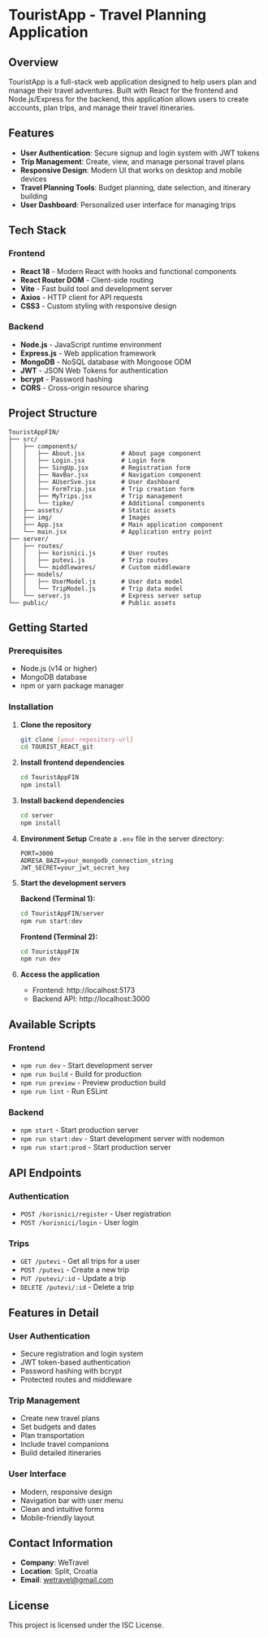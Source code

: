 # TouristApp - Travel Planning Application

## Overview

TouristApp is a full-stack web application designed to help users plan and manage their travel adventures. Built with React for the frontend and Node.js/Express for the backend, this application allows users to create accounts, plan trips, and manage their travel itineraries.

## Features

- **User Authentication**: Secure signup and login system with JWT tokens
- **Trip Management**: Create, view, and manage personal travel plans
- **Responsive Design**: Modern UI that works on desktop and mobile devices
- **Travel Planning Tools**: Budget planning, date selection, and itinerary building
- **User Dashboard**: Personalized user interface for managing trips

## Tech Stack

### Frontend
- **React 18** - Modern React with hooks and functional components
- **React Router DOM** - Client-side routing
- **Vite** - Fast build tool and development server
- **Axios** - HTTP client for API requests
- **CSS3** - Custom styling with responsive design

### Backend
- **Node.js** - JavaScript runtime environment
- **Express.js** - Web application framework
- **MongoDB** - NoSQL database with Mongoose ODM
- **JWT** - JSON Web Tokens for authentication
- **bcrypt** - Password hashing
- **CORS** - Cross-origin resource sharing

## Project Structure

```
TouristAppFIN/
├── src/
│   ├── components/
│   │   ├── About.jsx          # About page component
│   │   ├── Login.jsx          # Login form
│   │   ├── SingUp.jsx         # Registration form
│   │   ├── NavBar.jsx         # Navigation component
│   │   ├── AUserSve.jsx       # User dashboard
│   │   ├── FormTrip.jsx       # Trip creation form
│   │   ├── MyTrips.jsx        # Trip management
│   │   └── tipke/             # Additional components
│   ├── assets/                # Static assets
│   ├── img/                   # Images
│   ├── App.jsx                # Main application component
│   └── main.jsx               # Application entry point
├── server/
│   ├── routes/
│   │   ├── korisnici.js       # User routes
│   │   ├── putevi.js          # Trip routes
│   │   └── middlewares/       # Custom middleware
│   ├── models/
│   │   ├── UserModel.js       # User data model
│   │   └── TripModel.js       # Trip data model
│   └── server.js              # Express server setup
└── public/                    # Public assets
```

## Getting Started

### Prerequisites
- Node.js (v14 or higher)
- MongoDB database
- npm or yarn package manager

### Installation

1. **Clone the repository**
   ```bash
   git clone [your-repository-url]
   cd TOURIST_REACT_git
   ```

2. **Install frontend dependencies**
   ```bash
   cd TouristAppFIN
   npm install
   ```

3. **Install backend dependencies**
   ```bash
   cd server
   npm install
   ```

4. **Environment Setup**
   Create a `.env` file in the server directory:
   ```
   PORT=3000
   ADRESA_BAZE=your_mongodb_connection_string
   JWT_SECRET=your_jwt_secret_key
   ```

5. **Start the development servers**

   **Backend (Terminal 1):**
   ```bash
   cd TouristAppFIN/server
   npm run start:dev
   ```

   **Frontend (Terminal 2):**
   ```bash
   cd TouristAppFIN
   npm run dev
   ```

6. **Access the application**
   - Frontend: http://localhost:5173
   - Backend API: http://localhost:3000

## Available Scripts

### Frontend
- `npm run dev` - Start development server
- `npm run build` - Build for production
- `npm run preview` - Preview production build
- `npm run lint` - Run ESLint

### Backend
- `npm start` - Start production server
- `npm run start:dev` - Start development server with nodemon
- `npm run start:prod` - Start production server

## API Endpoints

### Authentication
- `POST /korisnici/register` - User registration
- `POST /korisnici/login` - User login

### Trips
- `GET /putevi` - Get all trips for a user
- `POST /putevi` - Create a new trip
- `PUT /putevi/:id` - Update a trip
- `DELETE /putevi/:id` - Delete a trip

## Features in Detail

### User Authentication
- Secure registration and login system
- JWT token-based authentication
- Password hashing with bcrypt
- Protected routes and middleware

### Trip Management
- Create new travel plans
- Set budgets and dates
- Plan transportation
- Include travel companions
- Build detailed itineraries

### User Interface
- Modern, responsive design
- Navigation bar with user menu
- Clean and intuitive forms
- Mobile-friendly layout

## Contact Information

- **Company**: WeTravel
- **Location**: Split, Croatia
- **Email**: wetravel@gmail.com

## License

This project is licensed under the ISC License. 